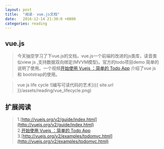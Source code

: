```yaml
---
layout: post
title:  "阅读- vue.js文档"
date:   2016-12-14 21:30:0 +0800
categories: reading
---
```


## vue.js    
> 今天抽空学习了下vue.js的文档，vue.js一个前端的改进的js类库，读音类似view js ,支持数据双向绑定(MVVM模型)。官方的todo项目demo
简单的说明了使用。一个视频[开始使用 Vuejs ：简单的 Todo App](https://www.laravist.com/series/vue-js-2-0-series/episodes/1)
介绍了vue js 和 bootstrap的使用。

>vue js life cycle 
![编写可读代码的艺术]({{ site.url }}/assets/reading/vue_lifecycle.png)

	
## 扩展阅读
>1.[http://vuejs.org/v2/guide/index.html](http://vuejs.org/v2/guide/index.html)   
>2.[开始使用 Vuejs ：简单的 Todo App](https://www.laravist.com/series/vue-js-2-0-series/episodes/1)  
>3.[http://vuejs.org/v2/examples/todomvc.html](http://vuejs.org/v2/examples/todomvc.html)
 
